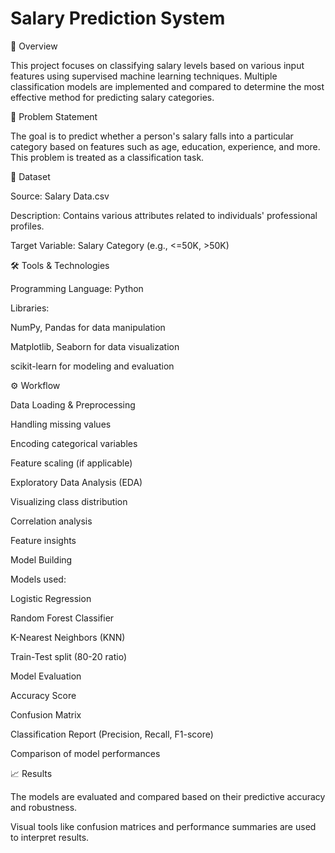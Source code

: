 # Salary Prediction System

📌 Overview

This project focuses on classifying salary levels based on various input features using supervised machine learning techniques. 
Multiple classification models are implemented and compared to determine the most effective method for predicting salary categories.

🧠 Problem Statement

The goal is to predict whether a person's salary falls into a particular category based on features such as age, education, experience, and more. This problem is treated as a classification task.

📂 Dataset

Source: Salary Data.csv

Description: Contains various attributes related to individuals' professional profiles.

Target Variable: Salary Category (e.g., <=50K, >50K)

🛠️ Tools & Technologies

Programming Language: Python

Libraries:

NumPy, Pandas for data manipulation

Matplotlib, Seaborn for data visualization

scikit-learn for modeling and evaluation

⚙️ Workflow

Data Loading & Preprocessing

Handling missing values

Encoding categorical variables

Feature scaling (if applicable)

Exploratory Data Analysis (EDA)

Visualizing class distribution

Correlation analysis

Feature insights

Model Building

Models used:

Logistic Regression

Random Forest Classifier

K-Nearest Neighbors (KNN)

Train-Test split (80-20 ratio)

Model Evaluation

Accuracy Score

Confusion Matrix

Classification Report (Precision, Recall, F1-score)

Comparison of model performances

📈 Results

The models are evaluated and compared based on their predictive accuracy and robustness.

Visual tools like confusion matrices and performance summaries are used to interpret results.
